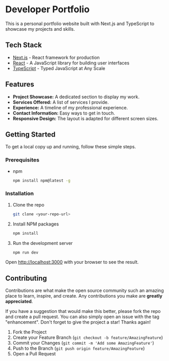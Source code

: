 # Developer Portfolio

This is a personal portfolio website built with Next.js and TypeScript to showcase my projects and skills.

## Tech Stack

- [Next.js](https://nextjs.org/) - React framework for production
- [React](https://reactjs.org/) - A JavaScript library for building user interfaces
- [TypeScript](https://www.typescriptlang.org/) - Typed JavaScript at Any Scale

## Features

- **Project Showcase:** A dedicated section to display my work.
- **Services Offered:** A list of services I provide.
- **Experience:** A timeline of my professional experience.
- **Contact Information:** Easy ways to get in touch.
- **Responsive Design:** The layout is adapted for different screen sizes.

## Getting Started

To get a local copy up and running, follow these simple steps.

### Prerequisites

- npm
  ```sh
  npm install npm@latest -g
  ```

### Installation

1. Clone the repo
   ```sh
   git clone <your-repo-url>
   ```
2. Install NPM packages
   ```sh
   npm install
   ```
3. Run the development server
   ```sh
   npm run dev
   ```

Open [http://localhost:3000](http://localhost:3000) with your browser to see the result.

## Contributing

Contributions are what make the open source community such an amazing place to learn, inspire, and create. Any contributions you make are **greatly appreciated**.

If you have a suggestion that would make this better, please fork the repo and create a pull request. You can also simply open an issue with the tag "enhancement".
Don't forget to give the project a star! Thanks again!

1. Fork the Project
2. Create your Feature Branch (`git checkout -b feature/AmazingFeature`)
3. Commit your Changes (`git commit -m 'Add some AmazingFeature'`)
4. Push to the Branch (`git push origin feature/AmazingFeature`)
5. Open a Pull Request
